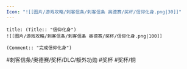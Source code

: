 ```yaml
---
Icon: "![[图片/游戏攻略/刺客信条/刺客信条 奥德赛/奖杯/信仰化身.png|30]]"
---
```

```ad-common-bronze-trophy
title: (Title:: "信仰化身")
![[图片/游戏攻略/刺客信条/刺客信条 奥德赛/奖杯/信仰化身.png|100]]

(Comment:: "完成信仰化身")
```

#刺客信条/奥德赛/奖杯/DLC/额外功勋 #奖杯 #奖杯/铜
